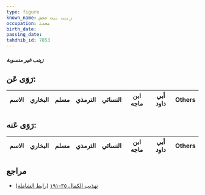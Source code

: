 ```yaml
---
type: figure
known_name: زينب بنت جحش
occupation: محدث
birth_date:
passing_date:
tahdhib_id: 7853
---
```

##### زينب غير منسوبة

## رَوَى عَن:
| الاسم | البخاري | مسلم | الترمذي | النسائي | ابن ماجه | أبي داود | Others |
| ----- | ------- | ---- | ------- | ------- | -------- | -------- | ------ |
## رَوَى عَنه:
| الاسم | البخاري | مسلم | الترمذي | النسائي | ابن ماجه | أبي داود | Others |
| ----- | ------- | ---- | ------- | ------- | -------- | -------- | ------ |
## مراجع
- [تهذيب الكمال ٣٥-١٩١](obsidian://open?vault=Tahdhib-al-Kamal&file=Figures/٧٨٥٣-زينب%20غير%20منسوبة) ([رابط الشاملة](https://shamela.ws/book/3722/18790))